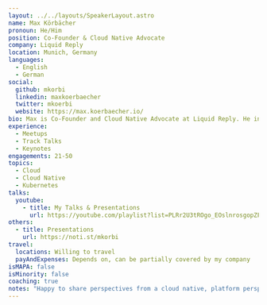 ```yaml
---
layout: ../../layouts/SpeakerLayout.astro
name: Max Körbächer
pronoun: He/Him
position: Co-Founder & Cloud Native Advocate
company: Liquid Reply
location: Munich, Germany
languages:
  - English
  - German
social:
  github: mkorbi
  linkedin: maxkoerbaecher
  twitter: mkoerbi
  website: https://max.koerbaecher.io/
bio: Max is Co-Founder and Cloud Native Advocate at Liquid Reply. He initiated the CNCF Environmental Sustainability Technical Advisory Group and serves as the Co-Chair. For 2,5 years, he worked within the Kubernetes release team and is part of different Advisory Boards. His focus is on designing and building cloud-native solutions on/with Kubernetes and platform engineering to simplify the current challenges of complex systems.
experience:
  - Meetups
  - Track Talks
  - Keynotes
engagements: 21-50
topics:
  - Cloud
  - Cloud Native
  - Kubernetes
talks:
  youtube:
    - title: My Talks & Presentations
      url: https://youtube.com/playlist?list=PLRr2U3tROgo_EOslnrosgopZFoXZ4u_JT
others:
  - title: Presentations
    url: https://noti.st/mkorbi
travel:
  locations: Willing to travel
  payAndExpenses: Depends on, can be partially covered by my company
isMAPA: false
isMinority: false
coaching: true
notes: "Happy to share perspectives from a cloud native, platform perspective."
---
```

